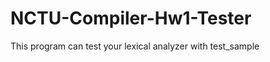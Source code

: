 NCTU-Compiler-Hw1-Tester
========================

This program can test your lexical analyzer with test_sample
